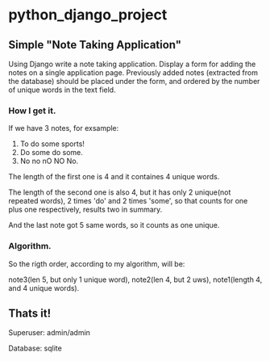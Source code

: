 # python_django_project

## Simple "Note Taking Application"

Using Django write a note taking application.
Display a form for adding the notes on a single application page. 
Previously added notes (extracted from the database) should be placed under the form,
and ordered by the number of unique words in the text field.

### How I get it.

If we have 3 notes, for exsample:
1. To do some sports!
2. Do some do some.
3. No no nO NO No.

The length of the first one is 4 and it containes 4 unique words.

The length of the second one is also 4, but it has only 2 unique(not repeated words), 2 times 'do' and 2 times 'some',
so that counts for one plus one respectively, results two in summary.

And the last note got 5 same words, so it counts as one unique.

### Algorithm.

So the rigth order, according to my algorithm, will be: 

note3(len 5, but only 1 unique word), note2(len 4, but 2 uws), note1(length 4, and 4 unique words).

## Thats it!

Superuser: admin/admin

Database:  sqlite
